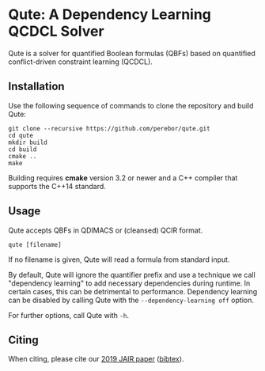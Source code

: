 # Qute: A Dependency Learning QCDCL Solver

Qute is a solver for quantified Boolean formulas (QBFs) based on quantified conflict-driven constraint learning (QCDCL).

## Installation

Use the following sequence of commands to clone the repository and build Qute:

```
git clone --recursive https://github.com/perebor/qute.git
cd qute
mkdir build
cd build
cmake ..
make
```
Building requires **cmake** version 3.2 or newer and a C++ compiler that supports the C++14 standard.

## Usage

Qute accepts QBFs in QDIMACS or (cleansed) QCIR format.
```
qute [filename]
``` 
If no filename is given, Qute will read a formula from standard input.

By default, Qute will ignore the quantifier prefix and use a technique we call "dependency learning" to add necessary dependencies during runtime. In certain cases, this can be detrimental to performance. Dependency learning can be disabled by calling Qute with  the ```--dependency-learning off``` option.

For further options, call Qute with ```-h```.

## Citing

When citing, please cite our [2019 JAIR paper](https://jair.org/index.php/jair/article/view/11529) ([bibtex](https://dblp.org/rec/journals/jair/PeitlSS19.html?view=bibtex)).
